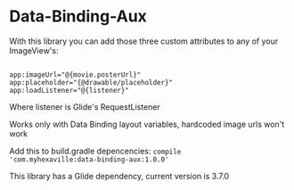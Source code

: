 # Data-Binding-Aux

With this library you can add those three custom attributes to any of your ImageView's: 

<code>
app:imageUrl="@{movie.posterUrl}"
app:placeholder="{@drawable/placeholder}"
app:loadListener="@{listener}"
</code>

Where listener is Glide's RequestListener

Works only with Data Binding layout variables, hardcoded image urls won't work

Add this to build.gradle depencencies:
<code>compile 'com.myhexaville:data-binding-aux:1.0.0'</code>

This library has a Glide dependency, current version is 3.7.0
